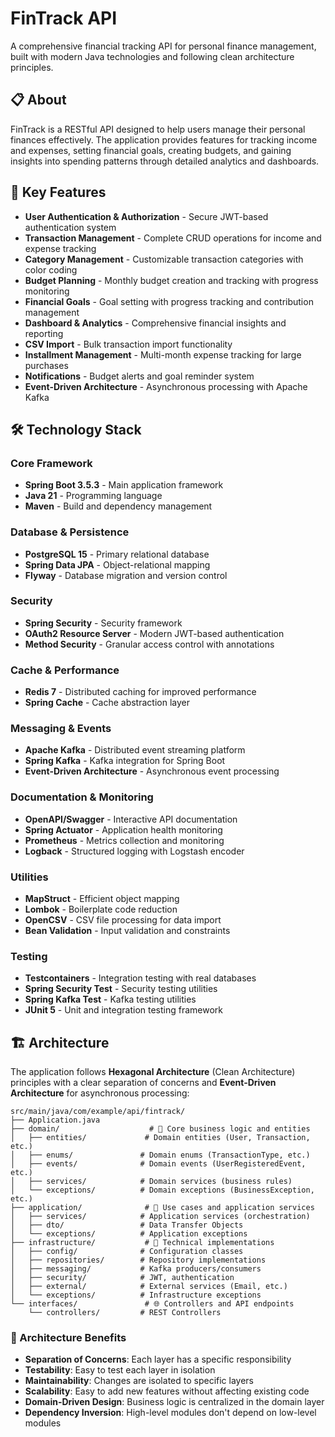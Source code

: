 # FinTrack API

A comprehensive financial tracking API for personal finance management, built with modern Java technologies and following clean architecture principles.

## 📋 About

FinTrack is a RESTful API designed to help users manage their personal finances effectively. The application provides features for tracking income and expenses, setting financial goals, creating budgets, and gaining insights into spending patterns through detailed analytics and dashboards.

## 🎯 Key Features

- **User Authentication & Authorization** - Secure JWT-based authentication system
- **Transaction Management** - Complete CRUD operations for income and expense tracking
- **Category Management** - Customizable transaction categories with color coding
- **Budget Planning** - Monthly budget creation and tracking with progress monitoring
- **Financial Goals** - Goal setting with progress tracking and contribution management
- **Dashboard & Analytics** - Comprehensive financial insights and reporting
- **CSV Import** - Bulk transaction import functionality
- **Installment Management** - Multi-month expense tracking for large purchases
- **Notifications** - Budget alerts and goal reminder system
- **Event-Driven Architecture** - Asynchronous processing with Apache Kafka

## 🛠️ Technology Stack

### Core Framework

- **Spring Boot 3.5.3** - Main application framework
- **Java 21** - Programming language
- **Maven** - Build and dependency management

### Database & Persistence

- **PostgreSQL 15** - Primary relational database
- **Spring Data JPA** - Object-relational mapping
- **Flyway** - Database migration and version control

### Security

- **Spring Security** - Security framework
- **OAuth2 Resource Server** - Modern JWT-based authentication
- **Method Security** - Granular access control with annotations

### Cache & Performance

- **Redis 7** - Distributed caching for improved performance
- **Spring Cache** - Cache abstraction layer

### Messaging & Events

- **Apache Kafka** - Distributed event streaming platform
- **Spring Kafka** - Kafka integration for Spring Boot
- **Event-Driven Architecture** - Asynchronous event processing

### Documentation & Monitoring

- **OpenAPI/Swagger** - Interactive API documentation
- **Spring Actuator** - Application health monitoring
- **Prometheus** - Metrics collection and monitoring
- **Logback** - Structured logging with Logstash encoder

### Utilities

- **MapStruct** - Efficient object mapping
- **Lombok** - Boilerplate code reduction
- **OpenCSV** - CSV file processing for data import
- **Bean Validation** - Input validation and constraints

### Testing

- **Testcontainers** - Integration testing with real databases
- **Spring Security Test** - Security testing utilities
- **Spring Kafka Test** - Kafka testing utilities
- **JUnit 5** - Unit and integration testing framework

## 🏗️ Architecture

The application follows **Hexagonal Architecture** (Clean Architecture) principles with a clear separation of concerns and **Event-Driven Architecture** for asynchronous processing:

```
src/main/java/com/example/api/fintrack/
├── Application.java
├── domain/                    # 🎯 Core business logic and entities
│   ├── entities/             # Domain entities (User, Transaction, etc.)
│   ├── enums/               # Domain enums (TransactionType, etc.)
│   ├── events/              # Domain events (UserRegisteredEvent, etc.)
│   ├── services/            # Domain services (business rules)
│   └── exceptions/          # Domain exceptions (BusinessException, etc.)
├── application/              # 🔄 Use cases and application services
│   ├── services/            # Application services (orchestration)
│   ├── dto/                 # Data Transfer Objects
│   └── exceptions/          # Application exceptions
├── infrastructure/           # 🔧 Technical implementations
│   ├── config/              # Configuration classes
│   ├── repositories/        # Repository implementations
│   ├── messaging/           # Kafka producers/consumers
│   ├── security/            # JWT, authentication
│   ├── external/            # External services (Email, etc.)
│   └── exceptions/          # Infrastructure exceptions
└── interfaces/               # 🌐 Controllers and API endpoints
    └── controllers/         # REST Controllers
```

### 🎯 Architecture Benefits

- **Separation of Concerns**: Each layer has a specific responsibility
- **Testability**: Easy to test each layer in isolation
- **Maintainability**: Changes are isolated to specific layers
- **Scalability**: Easy to add new features without affecting existing code
- **Domain-Driven Design**: Business logic is centralized in the domain layer
- **Dependency Inversion**: High-level modules don't depend on low-level modules
